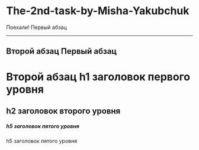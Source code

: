 # The-2nd-task-by-Misha-Yakubchuk
Поехали!
Первый абзац
***
Второй абзац
Первый абзац
---
Второй абзац
h1 заголовок первого уровня
=====================
h2 заголовок второго уровня
-----------------------------------
##### h5 заголовок пятого уровня
h5 заголовок пятого уровня
